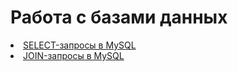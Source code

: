 # Работа с базами данных

<div>
<li> <a href="https://docs.google.com/spreadsheets/d/1MpFvVPqwQc5WQI3Z4OeZ_WxGeXS5Nxk_I9JDhRV__Zc/edit?usp=drive_link">SELECT-запросы в MySQL</a> </li>

<li> <a href="https://docs.google.com/spreadsheets/d/1pvRtnI2k1HSasQeVxr_xqWD0I6K3g49y7pFDU2CtO7Y/edit?usp=drive_link">JOIN-запросы в MySQL</a> </li>
</div>
